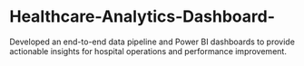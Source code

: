 # Healthcare-Analytics-Dashboard-
Developed an end-to-end data pipeline and Power BI dashboards to provide actionable insights for hospital operations and performance improvement.

